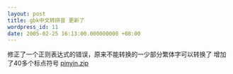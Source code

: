 ```yaml
---
layout: post
title: gbk中文转拼音 更新了
wordpress_id: 11
date: 2005-02-25 16:13:00.000000000 +08:00
---
```

修正了一个正则表达式的错误，原来不能转换的一少部分繁体字可以转换了
增加了40多个标点符号
<a href="http://www.jiangle.name/wp-content/uploads/2007/04/pinyin.zip" title="pinyin.zip">pinyin.zip</a><a href="/uploads/archive/pinyin.zip" title="pinyin.zip" target="_blank">
</a>
